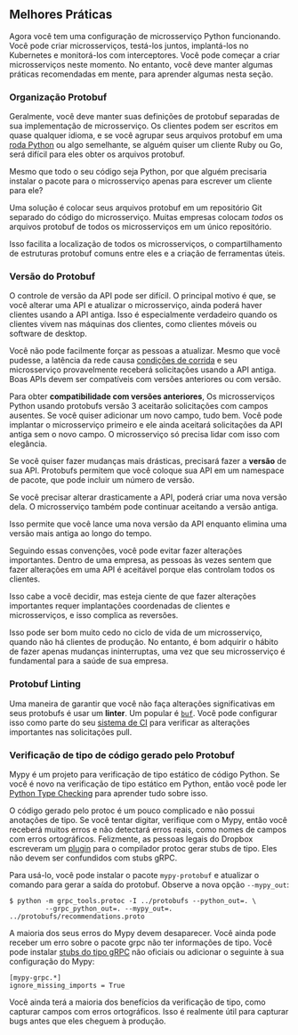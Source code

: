 ## Melhores Práticas

Agora você tem uma configuração de microsserviço Python funcionando. Você pode criar microsserviços, testá-los juntos, implantá-los no Kubernetes e monitorá-los com interceptores. Você pode começar a criar microsserviços neste momento. No entanto, você deve manter algumas práticas recomendadas em mente, para aprender algumas nesta seção.

### Organização Protobuf

Geralmente, você deve manter suas definições de protobuf separadas de sua implementação de microsserviço. Os clientes podem ser escritos em quase qualquer idioma, e se você agrupar seus arquivos protobuf em uma [roda Python](https://realpython.com/python-wheels/) ou algo semelhante, se alguém quiser um cliente Ruby ou Go, será difícil para eles obter os arquivos protobuf.

Mesmo que todo o seu código seja Python, por que alguém precisaria instalar o pacote para o microsserviço apenas para escrever um cliente para ele?

Uma solução é colocar seus arquivos protobuf em um repositório Git separado do código do microsserviço. Muitas empresas colocam _todos_ os arquivos protobuf de todos os microsserviços em um único repositório.

Isso facilita a localização de todos os microsserviços, o compartilhamento de estruturas protobuf comuns entre eles e a criação de ferramentas úteis.

### Versão do Protobuf

O controle de versão da API pode ser difícil. O principal motivo é que, se você alterar uma API e atualizar o microsserviço, ainda poderá haver clientes usando a API antiga. Isso é especialmente verdadeiro quando os clientes vivem nas máquinas dos clientes, como clientes móveis ou software de desktop.

Você não pode facilmente forçar as pessoas a atualizar. Mesmo que você pudesse, a latência da rede causa [condições de corrida](https://realpython.com/intro-to-python-threading/#race-conditions) e seu microsserviço provavelmente receberá solicitações usando a API antiga. Boas APIs devem ser compatíveis com versões anteriores ou com versão.

Para obter **compatibilidade com versões anteriores**, Os microsserviços Python usando protobufs versão 3 aceitarão solicitações com campos ausentes. Se você quiser adicionar um novo campo, tudo bem. Você pode implantar o microsserviço primeiro e ele ainda aceitará solicitações da API antiga sem o novo campo. O microsserviço só precisa lidar com isso com elegância.

Se você quiser fazer mudanças mais drásticas, precisará fazer a **versão** de sua API. Protobufs permitem que você coloque sua API em um namespace de pacote, que pode incluir um número de versão. 

Se você precisar alterar drasticamente a API, poderá criar uma nova versão dela. O microsserviço também pode continuar aceitando a versão antiga. 

Isso permite que você lance uma nova versão da API enquanto elimina uma versão mais antiga ao longo do tempo.

Seguindo essas convenções, você pode evitar fazer alterações importantes. Dentro de uma empresa, as pessoas às vezes sentem que fazer alterações em uma API é aceitável porque elas controlam todos os clientes. 

Isso cabe a você decidir, mas esteja ciente de que fazer alterações importantes requer implantações coordenadas de clientes e microsserviços, e isso complica as reversões.

Isso pode ser bom muito cedo no ciclo de vida de um microsserviço, quando não há clientes de produção. No entanto, é bom adquirir o hábito de fazer apenas mudanças ininterruptas, uma vez que seu microsserviço é fundamental para a saúde de sua empresa.

### Protobuf Linting

Uma maneira de garantir que você não faça alterações significativas em seus protobufs é usar um **linter**. Um popular é [`buf`](https://buf.build/docs/introduction). Você pode configurar isso como parte do seu [sistema de CI](https://en.wikipedia.org/wiki/Continuous_integration) para verificar as alterações importantes nas solicitações pull.

### Verificação de tipo de código gerado pelo Protobuf

Mypy é um projeto para verificação de tipo estático de código Python. Se você é novo na verificação de tipo estático em Python, então você pode ler [Python Type Checking](https://realpython.com/python-type-checking/#static-type-checking) para aprender tudo sobre isso.

O código gerado pelo protoc é um pouco complicado e não possui anotações de tipo. Se você tentar digitar, verifique com o Mypy,
então você receberá muitos erros e não detectará erros reais, como nomes de campos com erros ortográficos. Felizmente, as pessoas legais do Dropbox escreveram um [plugin](https://github.com/dropbox/mypy-protobuf) para o compilador protoc gerar stubs de tipo. Eles não devem ser confundidos com stubs gRPC.

Para usá-lo, você pode instalar o pacote `mypy-protobuf` e atualizar o comando para gerar a saída do protobuf. Observe a nova opção `‑‑mypy_out`:

```shell
$ python -m grpc_tools.protoc -I ../protobufs --python_out=. \
         --grpc_python_out=. --mypy_out=. ../protobufs/recommendations.proto
```

A maioria dos seus erros do Mypy devem desaparecer. Você ainda pode receber um erro sobre o pacote grpc não ter informações de tipo. Você pode instalar [stubs do tipo gRPC](https://pypi.org/project/grpc-stubs/) não oficiais ou adicionar o seguinte à sua configuração do Mypy:

```config
[mypy-grpc.*]
ignore_missing_imports = True
```

Você ainda terá a maioria dos benefícios da verificação de tipo, como capturar campos com erros ortográficos. Isso é realmente útil para capturar bugs antes que eles cheguem à produção.
